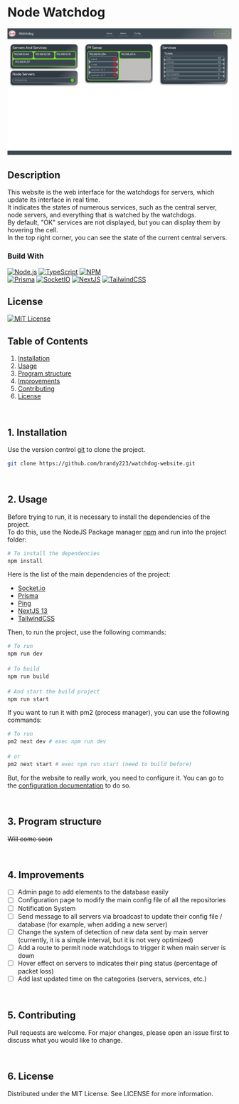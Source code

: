 
# Node Watchdog

<img src="docs/img/preview.png" alt="website_preview">

## Description

<div>
    This website is the web interface for the watchdogs for servers, which update its interface in real time.
<br>It indicates the states of numerous services, such as the central server, node servers, and everything that is watched
by the watchdogs.
<br>By default, "OK" services are not displayed, but you can display them by hovering the cell.
<br>In the top right corner, you can see the state of the current central servers.
</div>

### Build With

[![Node.js][node.js]][nodejs-url]
[![TypeScript][ts]][ts-url]
[![NPM][npm]][npm-url]
<br>[![Prisma][prisma]][prisma-url]
[![SocketIO][socketio]][socketio-url]
[![NextJS][nextjs]][nextjs-url]
[![TailwindCSS][tlwdcss]][tlwdcss-url]

## License

[![MIT License][license-shield]](LICENSE)

## Table of Contents

1. [Installation](#installation)
2. [Usage](#usage)
3. [Program structure](#structure)
4. [Improvements](#improvements)
5. [Contributing](#contributing)
6. [License](#license)

<br><a name="installation"></a>
## 1. Installation

Use the version control [git](https://git-scm.com/downloads) to clone the project.

```bash
git clone https://github.com/brandy223/watchdog-website.git
```

<br><a name="usage"></a>
## 2. Usage

Before trying to run, it is necessary to install the dependencies of the project.
<br>To do this, use the NodeJS Package manager [npm](https://www.npmjs.com/get-npm) and run into the project folder:

```bash
# To install the dependencies
npm install
```

Here is the list of the main dependencies of the project:
- [Socket.io](https://www.npmjs.com/package/socket.io)
- [Prisma](https://www.prisma.io/)
- [Ping](https://www.npmjs.com/package/ping)
- [NextJS 13](https://nextjs.org/)
- [TailwindCSS](https://tailwindcss.com/)

Then, to run the project, use the following commands:

```bash
# To run
npm run dev

# To build
npm run build

# And start the build project
npm run start
```

If you want to run it with pm2 (process manager), you can use the following commands:

```bash
# To run
pm2 next dev # exec npm run dev

# or
pm2 next start # exec npm run start (need to build before)
```

But, for the website to really work, you need to configure it. You can go to the 
[configuration documentation](docs/config.md) to do so.

<br><a name="structure"></a>
## 3. Program structure

~~Will come soon~~

<br><a name="improvements"></a>
## 4. Improvements

- [ ] Admin page to add elements to the database easily
- [ ] Configuration page to modify the main config file of all the repositories
- [ ] Notification System
- [ ] Send message to all servers via broadcast to update their config file / database (for example, when adding a new server)
- [ ] Change the system of detection of new data sent by main server (currently, it is a simple interval, but it is not very optimized)
- [ ] Add a route to permit node watchdogs to trigger it when main server is down
- [ ] Hover effect on servers to indicates their ping status (percentage of packet loss)
- [ ] Add last updated time on the categories (servers, services, etc.)

<br><a name="contributing"></a>
## 5. Contributing

Pull requests are welcome. For major changes, please open an issue first
to discuss what you would like to change.

<br><a name="license"></a>
## 6. License

Distributed under the MIT License. See LICENSE for more information.

<!-- MARKDOWN LINKS & IMAGES -->
<!-- https://www.markdownguide.org/basic-syntax/#reference-style-links -->
[license-shield]: https://img.shields.io/github/license/Ileriayo/markdown-badges?style=for-the-badge

[socketio]: https://img.shields.io/badge/Socket.io-black?style=for-the-badge&logo=socket.io&badgeColor=010101
[socketio-url]: https://socket.io/
[prisma]: https://img.shields.io/badge/Prisma-3982CE?style=for-the-badge&logo=Prisma&logoColor=white
[prisma-url]: https://www.prisma.io/
[express]: https://img.shields.io/badge/express.js-%23404d59.svg?style=for-the-badge&logo=express&logoColor=%2361DAFB
[express-url]: https://expressjs.com/fr/
[ts]: https://img.shields.io/badge/TypeScript-007ACC?style=for-the-badge&logo=typescript&logoColor=white
[ts-url]: https://www.typescriptlang.org/
[node.js]: https://img.shields.io/badge/Node.js-339933?style=for-the-badge&logo=node.js&logoColor=white
[node.js_small]: https://img.shields.io/badge/Node.js-339933?style=flat-square&logo=node.js&logoColor=white
[nodejs-url]: https://nodejs.org/
[npm]: https://img.shields.io/badge/npm-CB3837?style=for-the-badge&logo=npm&logoColor=white
[npm_small]: https://img.shields.io/badge/npm-CB3837?style=flat-square&logo=npm&logoColor=white
[npm-url]: https://www.npmjs.com/
[nextjs]: https://img.shields.io/badge/Next-black?style=for-the-badge&logo=next.js&logoColor=white
[nextjs-url]: https://nextjs.org/
[tlwdcss]: https://img.shields.io/badge/tailwindcss-%2338B2AC.svg?style=for-the-badge&logo=tailwind-css&logoColor=white
[tlwdcss-url]: https://tailwindcss.com/